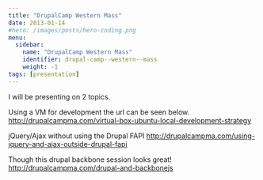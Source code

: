 ```yaml
---
title: "DrupalCamp Western Mass"
date: 2013-01-14
#hero: /images/posts/hero-coding.png
menu:
  sidebar:
    name: "DrupalCamp Western Mass"
    identifier: drupal-camp--western--mass
    weight: -1
tags: [presentation]
---
```


I will be presenting on 2 topics.

Using a VM for development the url can be seen below.
http://drupalcampma.com/virtual-box-ubuntu-local-development-strategy

jQuery/Ajax without using the Drupal FAPI
http://drupalcampma.com/using-jquery-and-ajax-outside-drupal-fapi


Though this drupal backbone session looks great!
http://drupalcampma.com/drupal-and-backbonejs